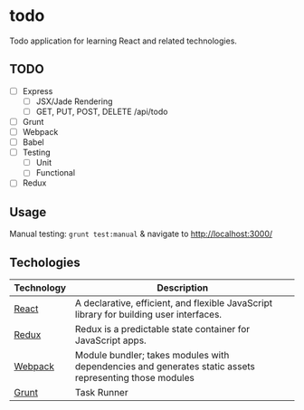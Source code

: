 
# todo

Todo application for learning React and related technologies.

## TODO

- [ ] Express
  - [ ] JSX/Jade Rendering
  - [ ] GET, PUT, POST, DELETE /api/todo
- [ ] Grunt
- [ ] Webpack
- [ ] Babel
- [ ] Testing
  - [ ] Unit
  - [ ] Functional
- [ ] Redux

## Usage

Manual testing: `grunt test:manual` & navigate to [http://localhost:3000/](http://localhost:3000/)

## Techologies

Technology | Description
---------- | -----------
[React](https://github.com/facebook/react) | A declarative, efficient, and flexible JavaScript library for building user interfaces.
[Redux](https://github.com/reactjs/redux) | Redux is a predictable state container for JavaScript apps.
[Webpack](https://webpack.github.io/) | Module bundler; takes modules with dependencies and generates static assets representing those modules
[Grunt](http://gruntjs.com/) | Task Runner
